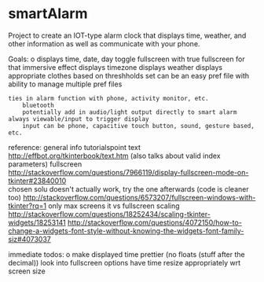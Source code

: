 # smartAlarm
Project to create an IOT-type alarm clock that displays time, weather, and other information as well as communicate with your phone.

Goals:
o	displays time, date, day
	toggle fullscreen with <F11>
		true fullscreen for that immersive effect
	displays timezone
	displays weather
		displays appropriate clothes based on threshholds set
			can be an easy pref file with ability to manage multiple pref files
	
	ties in alarm function with phone, activity monitor, etc.
		bluetooth
		potentially add in audio/light output directly to smart alarm
	always viewable/input to trigger display
		input can be phone, capacitive touch button, sound, gesture based, etc.

reference:
	general info
		tutorialspoint
	text
		http://effbot.org/tkinterbook/text.htm
			(also talks about valid index parameters)
	fullscreen
		http://stackoverflow.com/questions/7966119/display-fullscreen-mode-on-tkinter#23840010	
			chosen solu doesn't actually work, try the one afterwards (code is cleaner too)
		http://stackoverflow.com/questions/6573207/fullscreen-windows-with-tkinter?rq=1
			only max screens it vs fullscreen
	scaling
		http://stackoverflow.com/questions/18252434/scaling-tkinter-widgets/18253141
		http://stackoverflow.com/questions/4072150/how-to-change-a-widgets-font-style-without-knowing-the-widgets-font-family-siz#4073037

immediate todos:
o	make displayed time prettier (no floats (stuff after the decimal))
	look into fullscreen options
	have time resize appropriately wrt screen size
